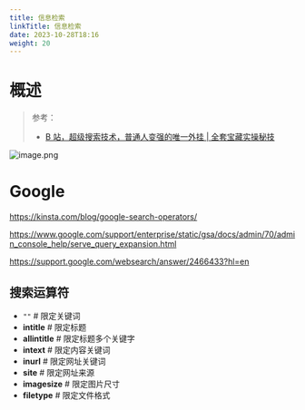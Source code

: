 ```yaml
---
title: 信息检索
linkTitle: 信息检索
date: 2023-10-28T18:16
weight: 20
---
```


# 概述

> 参考：
> 
> - [B 站，超级搜索技术，普通人变强的唯一外挂 | 全套宝藏实操秘技](https://www.bilibili.com/video/BV1yw411F7J1)

![image.png](https://notes-learning.oss-cn-beijing.aliyuncs.com/learning/202310281818553.png)

# Google

https://kinsta.com/blog/google-search-operators/

https://www.google.com/support/enterprise/static/gsa/docs/admin/70/admin_console_help/serve_query_expansion.html

https://support.google.com/websearch/answer/2466433?hl=en

## 搜索运算符

- `""` # 限定关键词
- **intitle** # 限定标题
- **allintitle** # 限定标题多个关键字
- **intext** # 限定内容关键词
- **inurl** # 限定网址关键词
- **site** # 限定网址来源
- **imagesize** # 限定图片尺寸
- **filetype** # 限定文件格式



